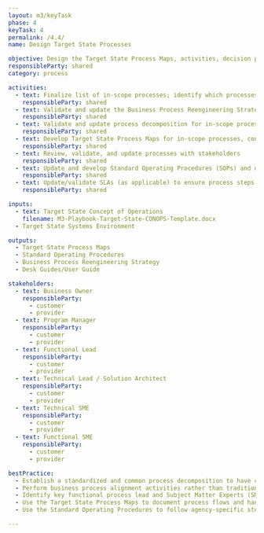 ```yaml
---
layout: m3/keyTask
phase: 4
keyTask: 4
permalink: /4.4/
name: Design Target State Processes

objective: Design the Target State Process Maps, activities, decision points, interrelationships, and systems interactions.
responsibleParty: shared
category: process

activities:
  - text: Finalize list of in-scope processes; identify which processes will undergo reengineering
    responsibleParty: shared
  - text: Validate and update the Business Process Reengineering Strategy
    responsibleParty: shared
  - text: Validate and update process decomposition for in-scope processes based on Service Area functions and activities
    responsibleParty: shared
  - text: Develop Target State Process Maps for in-scope processes, considering internal control, segregation of duties, technology, handoffs, workloads, and manual workarounds
    responsibleParty: shared
  - text: Review, validate, and update processes with stakeholders
    responsibleParty: shared
  - text: Update and develop Standard Operating Procedures (SOPs) and develop Desk Guides/User Guide for customer and provider processes
    responsibleParty: shared
  - text: Update/validate SLAs (as applicable) to ensure process steps are met that allow customers to meet agreed upon SLAs with provider
    responsibleParty: shared

inputs:
  - text: Target State Concept of Operations
    filename: M3-Playbook-Target-State-CONOPS-Template.docx
  - Target State Systems Environment

outputs:
  - Target State Process Maps
  - Standard Operating Procedures
  - Business Process Reengineering Strategy
  - Desk Guides/User Guide

stakeholders:
  - text: Business Owner
    responsibleParty:
      - customer
      - provider
  - text: Program Manager
    responsibleParty:
      - customer
      - provider
  - text: Functional Lead
    responsibleParty:
      - customer
      - provider
  - text: Technical Lead / Solution Architect
    responsibleParty:
      - customer
      - provider
  - text: Technical SME
    responsibleParty:
      - customer
      - provider
  - text: Functional SME
    responsibleParty:
      - customer
      - provider

bestPractice:
  - Establish a standardized and common process decomposition to have consistency in terminology using guidance from the applicable Service Area
  - Perform business process alignment activities rather than traditional business process reengineering to avoid bad practices continuing in the new system
  - Identify key functional process lead and Subject Matter Experts (SMEs) to drive process ownership and decision making
  - Use the Target State Process Maps to document process flows and handoffs, transaction volumes, enabling technology, user roles and responsibilities, and supporting tools/documentation used to complete processes
  - Use the Standard Operating Procedures to follow agency-specific step-by-step instructions for the execution of routine operations to ensure efficiency, quality output, consistency and uniformity of performance, and compliance with relevant regulations. Organize to-be process maps into end-to-end executable steps, and specify scope, purpose, input, output, and tools and relevant regulations

---
```

